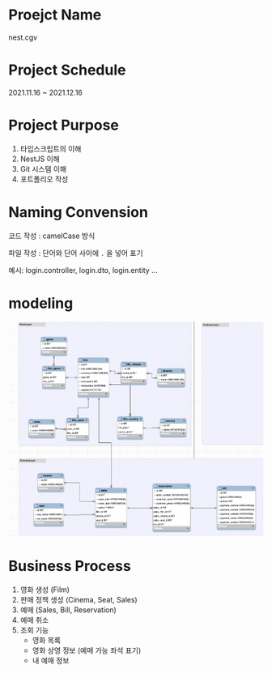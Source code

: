 # Proejct Name 
nest.cgv

# Project Schedule
2021.11.16 ~ 2021.12.16

# Project Purpose
1. 타입스크립트의 이해
1. NestJS 이해
2. Git 시스템 이해
3. 포트폴리오 작성

# Naming Convension
코드 작성 : camelCase 방식

파일 작성 : 단어와 단어 사이에 `.` 을 넣어 표기

예시: login.controller, login.dto, login.entity ... 

# modeling
![img](./model.png)

# Business Process
1. 영화 생성 (Film)
2. 판매 정책 생성 (Cinema, Seat, Sales)
3. 예매 (Sales, Bill, Reservation)
4. 예매 취소
5. 조회 기능
    - 영화 목록
    - 영화 상영 정보 (예매 가능 좌석 표기)
    - 내 예매 정보

